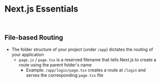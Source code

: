 # Next.js Essentials

<br>

## File-based Routing
* The folder structure of your project (under `/app`) dictates the routing of your application
    * `page.js` / `page.tsx` is a reserved filename that tells Next.js to create a route using the parent folder's name
        * Example:  `/app/login/page.tsx` creates a route at `/login` and serves the corresponding `page.tsx` file